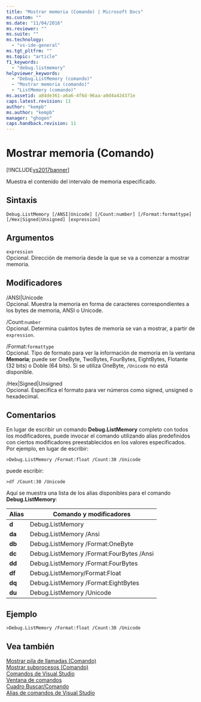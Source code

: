 ```yaml
---
title: "Mostrar memoria (Comando) | Microsoft Docs"
ms.custom: ""
ms.date: "11/04/2016"
ms.reviewer: ""
ms.suite: ""
ms.technology: 
  - "vs-ide-general"
ms.tgt_pltfrm: ""
ms.topic: "article"
f1_keywords: 
  - "debug.listmemory"
helpviewer_keywords: 
  - "Debug.ListMemory (comando)"
  - "Mostrar memoria (comando)"
  - "ListMemory (comando)"
ms.assetid: a84de361-a6a6-4f6d-96aa-a0d4a424371e
caps.latest.revision: 11
author: "kempb"
ms.author: "kempb"
manager: "ghogen"
caps.handback.revision: 11
---
```

# Mostrar memoria (Comando)
[!INCLUDE[vs2017banner](../../code-quality/includes/vs2017banner.md)]

Muestra el contenido del intervalo de memoria especificado.  
  
## Sintaxis  
  
```  
Debug.ListMemory [/ANSI|Unicode] [/Count:number] [/Format:formattype]  
[/Hex|Signed|Unsigned] [expression]  
```  
  
## Argumentos  
 `expression`  
 Opcional.  Dirección de memoria desde la que se va a comenzar a mostrar memoria.  
  
## Modificadores  
 \/ANSI&#124;Unicode  
 Opcional.  Muestra la memoria en forma de caracteres correspondientes a los bytes de memoria, ANSI o Unicode.  
  
 \/Count:`number`  
 Opcional.  Determina cuántos bytes de memoria se van a mostrar, a partir de `expression`.  
  
 \/Format:`formattype`  
 Opcional.  Tipo de formato para ver la información de memoria en la ventana **Memoria**; puede ser OneByte, TwoBytes, FourBytes, EightBytes, Flotante \(32 bits\) o Doble \(64 bits\).  Si se utiliza OneByte, `/Unicode` no está disponible.  
  
 \/Hex&#124;Signed&#124;Unsigned  
 Opcional.  Especifica el formato para ver números como signed, unsigned o hexadecimal.  
  
## Comentarios  
 En lugar de escribir un comando **Debug.ListMemory** completo con todos los modificadores, puede invocar el comando utilizando alias predefinidos con ciertos modificadores preestablecidos en los valores especificados.  Por ejemplo, en lugar de escribir:  
  
```  
>Debug.ListMemory /Format:float /Count:30 /Unicode  
```  
  
 puede escribir:  
  
```  
>df /Count:30 /Unicode  
```  
  
 Aquí se muestra una lista de los alias disponibles para el comando **Debug.ListMemory**:  
  
|Alias|Comando y modificadores|  
|-----------|-----------------------------|  
|**d**|Debug.ListMemory|  
|**da**|Debug.ListMemory \/Ansi|  
|**db**|Debug.ListMemory \/Format:OneByte|  
|**dc**|Debug.ListMemory \/Format:FourBytes \/Ansi|  
|**dd**|Debug.ListMemory \/Format:FourBytes|  
|**df**|Debug.ListMemory\/Format:Float|  
|**dq**|Debug.ListMemory \/Format:EightBytes|  
|**du**|Debug.ListMemory \/Unicode|  
  
## Ejemplo  
  
```  
>Debug.ListMemory /Format:float /Count:30 /Unicode  
```  
  
## Vea también  
 [Mostrar pila de llamadas \(Comando\)](../../ide/reference/list-call-stack-command.md)   
 [Mostrar subprocesos \(Comando\)](../../ide/reference/list-threads-command.md)   
 [Comandos de Visual Studio](../../ide/reference/visual-studio-commands.md)   
 [Ventana de comandos](../../ide/reference/command-window.md)   
 [Cuadro Buscar\/Comando](../../ide/find-command-box.md)   
 [Alias de comandos de Visual Studio](../../ide/reference/visual-studio-command-aliases.md)